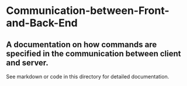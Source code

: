 # Communication-between-Front-and-Back-End
A documentation on how commands are specified in the communication between client and server.
---
See markdown or code in this directory for detailed documentation.

